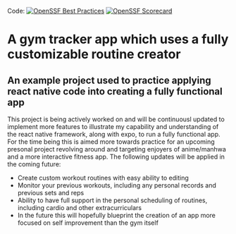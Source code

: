 Code: [![OpenSSF Best Practices](https://www.bestpractices.dev/projects/1/badge)](https://www.bestpractices.dev/projects/1) [![OpenSSF Scorecard](https://api.securityscorecards.dev/projects/github.com/{Fedmichard}/{gym_tracker}/badge)](https://securityscorecards.dev/viewer/?uri=github.com/Fedmichard/gym_tracker)
# A gym tracker app which uses a fully customizable routine creator

## An example project used to practice applying react native code into creating a fully functional app

This project is being actively worked on and will be continuousl updated to implement more features to illustrate my capability and understanding of the react native framework, along with expo, to run a fully functional app. For the time being this is aimed more towards practice for an upcoming presonal project revolving around and targeting enjoyers of anime/manhwa and a more interactive fitness app. The following updates will be applied in the coming future:

* Create custom workout routines with easy ability to editing
* Monitor your previous workouts, including any personal records and previous sets and reps
* Ability to have full support in the personal scheduling of routines, including cardio and other extracurriculars
* In the future this will hopefully blueprint the creation of an app more focused on self improvement than the gym itself
